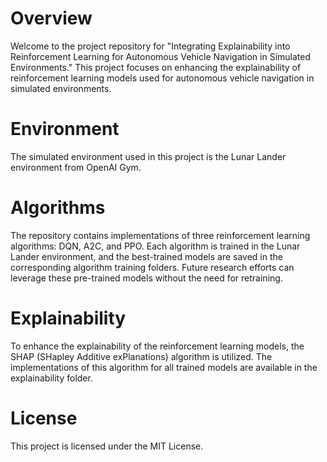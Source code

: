 # Overview
Welcome to the project repository for "Integrating Explainability into Reinforcement Learning for Autonomous Vehicle Navigation in Simulated Environments." This project focuses on enhancing the explainability of reinforcement learning models used for autonomous vehicle navigation in simulated environments.

# Environment
The simulated environment used in this project is the Lunar Lander environment from OpenAI Gym.

# Algorithms
The repository contains implementations of three reinforcement learning algorithms: DQN, A2C, and PPO. Each algorithm is trained in the Lunar Lander environment, and the best-trained models are saved in the corresponding algorithm training folders. Future research efforts can leverage these pre-trained models without the need for retraining.

# Explainability
To enhance the explainability of the reinforcement learning models, the SHAP (SHapley Additive exPlanations) algorithm is utilized. The implementations of this algorithm for all trained models are available in the explainability folder.

# License
This project is licensed under the MIT License.
